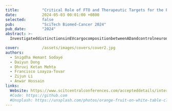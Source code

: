 ```yaml
---
title:          "Critical Role of FTO and Therapeutic Targets for the Prevention of Heart Failure"
date:           2024-05-03 00:01:00 +0800
selected:       false
pub:            "SciTech Biomed-Cancer 2024"
pub_date:       "2024"
abstract: >-
  InvestigateddistinctionsinEVcargocompositionbetweenADandcontrolneuronsderivedfromiPSCs.PerformedbulkRNAsequencingonEVsisolatedfromneuronsdifferentiatedfromADpatients(n=8)anhealthy individuals (n=6).IdentifieddifferentiallyexpressedgenesandsuggestedpotentialbiomarkersforAD.

cover:          /assets/images/covers/cover2.jpg
authors:
  - Snigdha Hemant Sodaye
  - Daiyun Dong
  - Dhruvi Ketan Mehta
  - Francisco Loayza-Tovar
  - Zijun Li
  - Anwar Hossain
links:
  Website: https://www.scitcentralconferences.com/accepteddetails/international-conference-on-biomedical-and-cancer-research-2024/2711
  #Code: https://github.com
  #Unsplash: https://unsplash.com/photos/orange-fruit-on-white-table-cloth-ISX_imp8t1o
---
```

